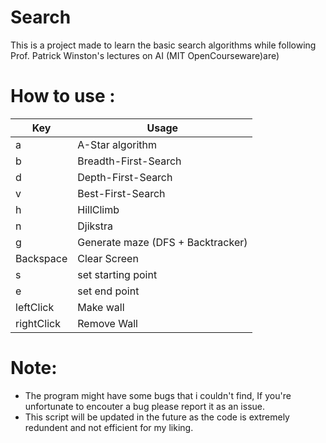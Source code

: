 # Search
This is a project made to learn the basic search algorithms while following Prof. Patrick Winston's lectures on AI (MIT OpenCourseware)are)

# How to use :
Key | Usage
--------------|--------------
a | A-Star algorithm
b | Breadth-First-Search
d | Depth-First-Search
v | Best-First-Search
h | HillClimb
n | Djikstra
g | Generate maze (DFS + Backtracker)
Backspace | Clear Screen
s | set starting point
e | set end point
leftClick | Make wall
rightClick | Remove Wall

# Note:
- The program might have some bugs that i couldn't find, If you're unfortunate to encouter a bug please report it as an issue.
- This script will be updated in the future as the code is extremely redundent and not efficient for my liking.
